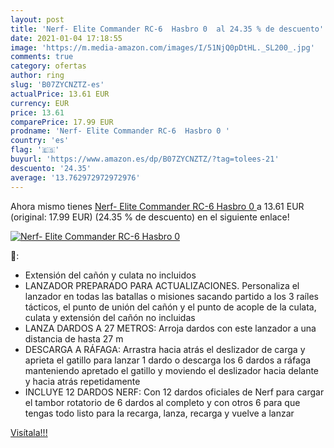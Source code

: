 ```yaml
---
layout: post
title: 'Nerf- Elite Commander RC-6  Hasbro 0  al 24.35 % de descuento'
date: 2021-01-04 17:18:55
image: 'https://m.media-amazon.com/images/I/51NjQ0pDtHL._SL200_.jpg'
comments: true
category: ofertas
author: ring
slug: 'B07ZYCNZTZ-es'
actualPrice: 13.61 EUR
currency: EUR
price: 13.61
comparePrice: 17.99 EUR
prodname: 'Nerf- Elite Commander RC-6  Hasbro 0 '
country: 'es'
flag: '🇪🇸'
buyurl: 'https://www.amazon.es/dp/B07ZYCNZTZ/?tag=tolees-21'
descuento: '24.35'
average: '13.762972972972976'
---
```


Ahora mismo tienes [Nerf- Elite Commander RC-6  Hasbro 0 ](https://www.amazon.es/dp/B07ZYCNZTZ/?tag=tolees-21) a 13.61 EUR (original: 17.99 EUR) (24.35 %  de descuento) en el siguiente enlace!

[![Nerf- Elite Commander RC-6  Hasbro 0 ](https://m.media-amazon.com/images/I/51NjQ0pDtHL._SL200_.jpg)](https://www.amazon.es/dp/B07ZYCNZTZ/?tag=tolees-21)

🔎:

- Extensión del cañón y culata no incluidos
- LANZADOR PREPARADO PARA ACTUALIZACIONES. Personaliza el lanzador en todas las batallas o misiones sacando partido a los 3 raíles tácticos, el punto de unión del cañón y el punto de acople de la culata, culata y extensión del cañón no incluidas
- LANZA DARDOS A 27 METROS: Arroja dardos con este lanzador a una distancia de hasta 27 m
- DESCARGA A RÁFAGA: Arrastra hacia atrás el deslizador de carga y aprieta el gatillo para lanzar 1 dardo o descarga los 6 dardos a ráfaga manteniendo apretado el gatillo y moviendo el deslizador hacia delante y hacia atrás repetidamente
- INCLUYE 12 DARDOS NERF: Con 12 dardos oficiales de Nerf para cargar el tambor rotatorio de 6 dardos al completo y con otros 6 para que tengas todo listo para la recarga, lanza, recarga y vuelve a lanzar

[Visítala!!!](https://www.amazon.es/dp/B07ZYCNZTZ/?tag=tolees-21)
